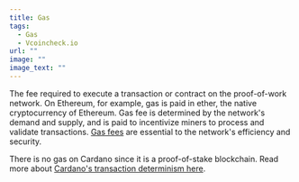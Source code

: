 ```yaml
---
title: Gas
tags:
  - Gas
  - Vcoincheck.io
url: ""
image: ""
image_text: ""
---
```


The fee required to execute a transaction or contract on the proof-of-work network. On Ethereum, for example, gas is paid in ether, the native cryptocurrency of Ethereum. Gas fee is determined by the network's demand and supply, and is paid to incentivize miners to process and validate transactions. [Gas fees](https://ethereum.org/en/developers/docs/gas/ ) are essential to the network's efficiency and security. 

There is no gas on Cardano since it is a proof-of-stake blockchain. Read more about [Cardano's transaction determinism here](https://www.essentialcardano.io/article/no-surprises-transaction-validation-on-cardano). 
